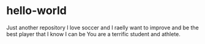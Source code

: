 # hello-world
Just another repository 
I love soccer and I raelly want to improve and be the best player that I know I can be
You are a terrific student and athlete.

